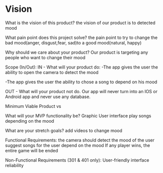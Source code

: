
# Vision


What is the vision of this product?
the vision of our product is to detected mood 

What pain point does this project solve? 
the pain point to try to change the bad mood(anger, disgust,fear, sad)to a good mood(natural, happy)


Why should we care about your product?
 Our product is targeting any people who want to change their mood


Scope (In/Out):
IN - What will your product do:
-The app gives the user the ability to open the camera to detect the mood 

-The app gives the user the ability to chose a song to depend on his mood

OUT - What will your product not do.
Our app will never turn into an IOS or Android app and never use any database. 


Minimum Viable Product vs

What will your MVP functionality be?
Graphic User interface 
play songs depending on the mood

What are your stretch goals?
add videos to change mood



Functional Requirements:
the camera should detect the mood of the user
suggest songs for the user depend on the mood
If any player wins, the entire game will be ended

Non-Functional Requirements (301 & 401 only):
User-friendly interface
reliability